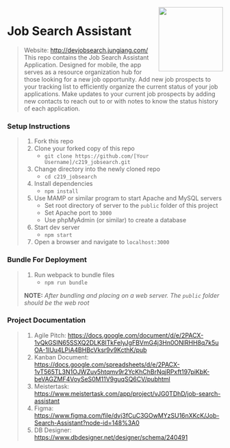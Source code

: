 <img align="right" width="150" src="https://github.com/Learning-Fuze/react-with-server/blob/master/public/dist/php-react.png">

# Job Search Assistant

> Website: http://devjobsearch.jungiang.com/
> This repo contains the Job Search Assistant Application. Designed for mobile, the app serves as a resource organization hub for those looking for a new job opportunity. Add new job prospects to your tracking list to efficiently organize the current status of your job applications. Make updates to your current job prospects by adding new contacts to reach out to or with notes to know the status history of each application. 

### Setup Instructions

> 1. Fork this repo
> 1. Clone your forked copy of this repo
>    - `git clone https://github.com/[Your Username]/c219_jobsearch.git`
> 1. Change directory into the newly cloned repo
>    - `cd c219_jobsearch`
> 1. Install dependencies 
>    - `npm install`
> 1. Use MAMP or similar program to start Apache and MySQL servers
>    - Set root directory of server to the `public` folder of this project
>    - Set Apache port to `3000`
>    - Use phpMyAdmin (or similar) to create a database
> 1. Start dev server
>    - `npm start`
> 1. Open a browser and navigate to `localhost:3000`

### Bundle For Deployment

> 1. Run webpack to bundle files
>    - `npm run bundle`
> 
> **NOTE:** *After bundling and placing on a web server. The `public` folder should be the web root*

### Project Documentation

> 1. Agile Pitch: https://docs.google.com/document/d/e/2PACX-1vQkGSIN65SSXQ2DLK8ITkFelyJgFBVmG4j3Hn0ONlRHH8q7k5uOA-1IUu4LPiA4BHBcVksr9v9KcthK/pub
> 1. Kanban Document: https://docs.google.com/spreadsheets/d/e/2PACX-1vT565TL3N1OJWZuv5htqmv9r2YcKhChBrNqjRPxft197piKbK-beVAGZMF4VoySeS0M11V9guqSQ6CV/pubhtml
> 1. Meistertask: https://www.meistertask.com/app/project/vJG0TDhD/job-search-assistant
> 1. Figma: https://www.figma.com/file/dvj3fCuC3GOwMYzSU16nXKcK/Job-Search-Assistant?node-id=148%3A0
> 1. DB Designer: https://www.dbdesigner.net/designer/schema/240491